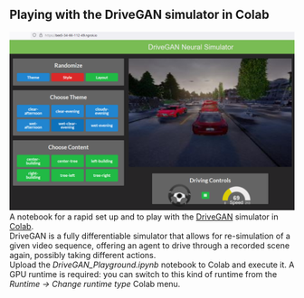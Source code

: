 ## Playing with the DriveGAN simulator in Colab
![Demo Image](https://github.com/virtualramblas/python-notebooks-repo/blob/main/Colab/DriveGAN/Simulator-in-Colab.PNG)
A notebook for a rapid set up and to play with the [DriveGAN](https://nv-tlabs.github.io/DriveGAN/) simulator in [Colab](https://colab.research.google.com).  
DriveGAN is a fully differentiable simulator that allows for re-simulation of a given video sequence, offering an agent to drive through a recorded scene again, possibly taking different actions.  
Upload the *DriveGAN_Playground.ipynb* notebook to Colab and execute it. A GPU runtime is required: you can switch to this kind of runtime from the *Runtime -> Change runtime type* Colab menu.

